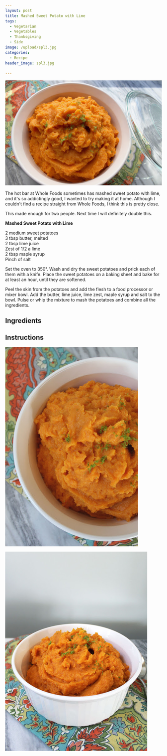```yaml
---
layout: post
title: Mashed Sweet Potato with Lime
tags:
  - Vegetarian
  - Vegetables
  - Thanksgiving
  - Side
image: /upload/spl3.jpg
categories:
  - Recipe
header_image: spl3.jpg

---
```


![Image of Mashed Sweet Potato with Lime.](/upload/spl3.jpg)

The hot bar at Whole Foods sometimes has mashed sweet potato with lime, and it's so addictingly good, I wanted to try making it at home. Although I couldn't find a recipe straight from Whole Foods, I think this is pretty close.  
  
This made enough for two people. Next time I will definitely double this.  
  
  
**Mashed Sweet Potato with Lime**  
  
2 medium sweet potatoes  
3 tbsp butter, melted  
2 tbsp lime juice  
Zest of 1/2 a lime  
2 tbsp maple syrup  
Pinch of salt  
  
Set the oven to 350°. Wash and dry the sweet potatoes and prick each of them with a knife. Place the sweet potatoes on a baking sheet and bake for at least an hour, until they are softened.  
  
Peel the skin from the potatoes and add the flesh to a food processor or mixer bowl. Add the butter, lime juice, lime zest, maple syrup and salt to the bowl. Pulse or whip the mixture to mash the potatoes and combine all the ingredients.

## Ingredients



## Instructions







![Image of Mashed Sweet Potato with Lime.](/upload/spl2.jpg)

![Image of Mashed Sweet Potato with Lime.](/upload/spl1.jpg)